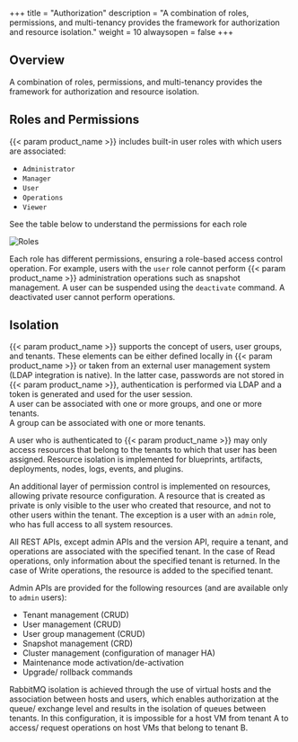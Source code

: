 +++
title = "Authorization"
description = "A combination of roles, permissions, and multi-tenancy provides the framework for authorization and resource isolation."
weight = 10
alwaysopen = false
+++

## Overview

A combination of roles, permissions, and multi-tenancy provides the framework for authorization and resource isolation.

## Roles and Permissions 

{{< param product_name >}} includes built-in user roles with which users are associated:

* `Administrator`
* `Manager`
* `User`
* `Operations`
* `Viewer`

See the table below to understand the permissions for each role

![Roles](/images/manager/roles.png)

Each role has different permissions, ensuring a role-based access control operation. For example, users with the `user` role cannot perform {{< param product_name >}} administration operations such as snapshot management. A user can be suspended using the `deactivate` command. A deactivated user cannot perform operations.

## Isolation
{{< param product_name >}} supports the concept of users, user groups, and tenants. These elements can be either defined locally in {{< param product_name >}} or taken from an external user management system (LDAP integration is native). In the latter case, passwords are not stored in {{< param product_name >}}, authentication is performed via LDAP and a token is generated and used for the user session.<br>
A user can be associated with one or more groups, and one or more tenants.<br>
A group can be associated with one or more tenants.

A user who is authenticated to {{< param product_name >}} may only access resources that belong to the tenants to which that user has been assigned. Resource isolation is implemented for blueprints, artifacts, deployments, nodes, logs, events, and plugins.

An additional layer of permission control is implemented on resources, allowing private resource configuration. A resource that is created as private is only visible to the user who created that resource, and not to other users within the tenant. The exception is a user with an `admin` role, who has full access to all system resources.

All REST APIs, except admin APIs and the version API, require a tenant, and operations are associated with the specified tenant. In the case of Read operations, only information about the specified tenant is returned. In the case of Write operations, the resource is added to the specified tenant.

Admin APIs are provided for the following resources (and are available only to `admin` users):

* Tenant management (CRUD)
* User management (CRUD)
* User group management (CRUD)
* Snapshot management (CRD)
* Cluster management (configuration of manager HA)
* Maintenance mode activation/de-activation
* Upgrade/ rollback commands

RabbitMQ isolation is achieved through the use of virtual hosts and the association between hosts and users, which enables authorization at the queue/ exchange level and results in the isolation of queues between tenants. In this configuration, it is impossible for a host VM from tenant A to access/ request operations on host VMs that belong to tenant B.


